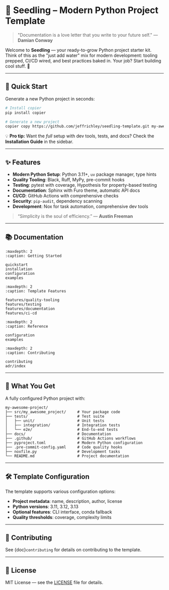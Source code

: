 # 🌱 Seedling – Modern Python Project Template

> "Documentation is a love letter that you write to your future self."
> — **Damian Conway**

Welcome to **Seedling** — your ready-to-grow Python project starter kit. Think of this as the "just add water" mix for modern development: tooling prepped, CI/CD wired, and best practices baked in. Your job? Start building cool stuff. 🌱

---

## 🚀 Quick Start

Generate a new Python project in seconds:

```bash
# Install copier
pip install copier

# Generate a new project
copier copy https://github.com/jeffrichley/seedling-template.git my-awesome-project
```

💡 **Pro tip:** Want the *full* setup with dev tools, tests, and docs? Check the **Installation Guide** in the sidebar.

---

## ✨ Features

* **Modern Python Setup**: Python 3.11+, `uv` package manager, type hints
* **Quality Tooling**: Black, Ruff, MyPy, pre-commit hooks
* **Testing**: pytest with coverage, Hypothesis for property-based testing
* **Documentation**: Sphinx with Furo theme, automatic API docs
* **CI/CD**: GitHub Actions with comprehensive checks
* **Security**: `pip-audit`, dependency scanning
* **Development**: Nox for task automation, comprehensive dev tools

> “Simplicity is the soul of efficiency.” — **Austin Freeman**

---

## 📚 Documentation

```{toctree}
:maxdepth: 2
:caption: Getting Started

quickstart
installation
configuration
examples
```

```{toctree}
:maxdepth: 2
:caption: Template Features

features/quality-tooling
features/testing
features/documentation
features/ci-cd
```

```{toctree}
:maxdepth: 2
:caption: Reference

configuration
examples
```

```{toctree}
:maxdepth: 2
:caption: Contributing

contributing
adr/index
```

---

## 🎯 What You Get

A fully configured Python project with:

```
my-awesome-project/
├── src/my_awesome_project/     # Your package code
├── tests/                      # Test suite
│   ├── unit/                   # Unit tests
│   ├── integration/            # Integration tests
│   └── e2e/                    # End-to-end tests
├── docs/                       # Documentation
├── .github/                    # GitHub Actions workflows
├── pyproject.toml              # Modern Python configuration
├── .pre-commit-config.yaml     # Code quality hooks
├── noxfile.py                  # Development tasks
└── README.md                   # Project documentation
```

---

## 🛠️ Template Configuration

The template supports various configuration options:

* **Project metadata**: name, description, author, license
* **Python versions**: 3.11, 3.12, 3.13
* **Optional features**: CLI interface, conda fallback
* **Quality thresholds**: coverage, complexity limits

---

## 🤝 Contributing

See {doc}`contributing` for details on contributing to the template.

---

## 📄 License

MIT License — see the [LICENSE](https://github.com/jeffrichley/seedling/blob/main/LICENSE) file for details.
